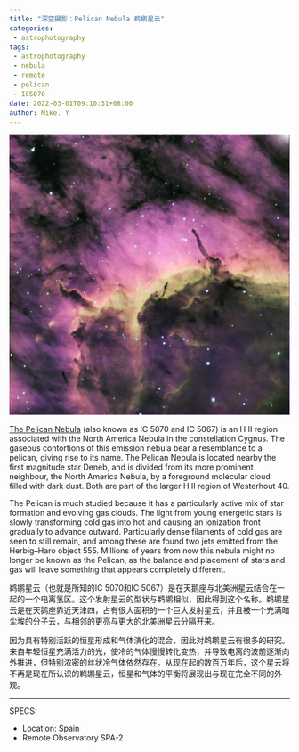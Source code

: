 ```yaml
---
title: "深空摄影：Pelican Nebula 鹈鹕星云"
categories:
 - astrophotography
tags:
 - astrophotography
 - nebula
 - remote
 - pelican
 - IC5070
date: 2022-03-01T09:10:31+08:00
author: Mike. Y
---
```


![C70D7ACB-DB2D-4AFE-B938-BF83117EB39C](../../../static/images/C70D7ACB-DB2D-4AFE-B938-BF83117EB39C.jpg)



[The Pelican Nebula](https://en.wikipedia.org/wiki/Pelican_Nebula) (also known as IC 5070 and IC 5067) is an H II region associated with the North America Nebula in the constellation Cygnus. The gaseous contortions of this emission nebula bear a resemblance to a pelican, giving rise to its name. The Pelican Nebula is located nearby the first magnitude star Deneb, and is divided from its more prominent neighbour, the North America Nebula, by a foreground molecular cloud filled with dark dust. Both are part of the larger H II region of Westerhout 40.

The Pelican is much studied because it has a particularly active mix of star formation and evolving gas clouds. The light from young energetic stars is slowly transforming cold gas into hot and causing an ionization front gradually to advance outward. Particularly dense filaments of cold gas are seen to still remain, and among these are found two jets emitted from the Herbig–Haro object 555. Millions of years from now this nebula might no longer be known as the Pelican, as the balance and placement of stars and gas will leave something that appears completely different.



鹈鹕星云（也就是所知的IC 5070和IC 5067）是在天鹅座与北美洲星云结合在一起的一个电离氢区。这个发射星云的型状与鹈鹕相似，因此得到这个名称。鹈鹕星云是在天鹅座靠近天津四，占有很大面积的一个巨大发射星云，并且被一个充满暗尘埃的分子云，与相邻的更亮与更大的北美洲星云分隔开来。

因为具有特别活跃的恒星形成和气体演化的混合，因此对鹈鹕星云有很多的研究。来自年轻恒星充满活力的光，使冷的气体慢慢转化变热，并导致电离的波前逐渐向外推进，但特别浓密的丝状冷气体依然存在。从现在起的数百万年后，这个星云将不再是现在所认识的鹈鹕星云，恒星和气体的平衡将展现出与现在完全不同的外观。

---

SPECS: 
- Location: Spain
- Remote Observatory SPA-2